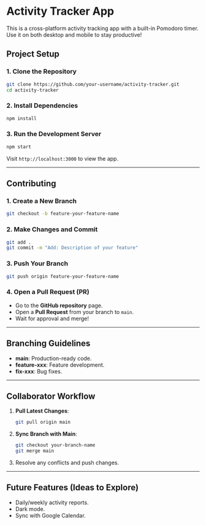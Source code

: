 # Activity Tracker App

This is a cross-platform activity tracking app with a built-in Pomodoro timer. Use it on both desktop and mobile to stay productive!

## Project Setup

### 1. Clone the Repository

```bash
git clone https://github.com/your-username/activity-tracker.git
cd activity-tracker
```

### 2. Install Dependencies

```bash
npm install
```

### 3. Run the Development Server

```bash
npm start
```

Visit `http://localhost:3000` to view the app.

---

## Contributing

### 1. Create a New Branch

```bash
git checkout -b feature-your-feature-name
```

### 2. Make Changes and Commit

```bash
git add .
git commit -m "Add: Description of your feature"
```

### 3. Push Your Branch

```bash
git push origin feature-your-feature-name
```

### 4. Open a Pull Request (PR)

- Go to the **GitHub repository** page.
- Open a **Pull Request** from your branch to `main`.
- Wait for approval and merge!

---

## Branching Guidelines

- **main**: Production-ready code.
- **feature-xxx**: Feature development.
- **fix-xxx**: Bug fixes.

---

## Collaborator Workflow

1. **Pull Latest Changes**:

   ```bash
   git pull origin main
   ```

2. **Sync Branch with Main**:

   ```bash
   git checkout your-branch-name
   git merge main
   ```

3. Resolve any conflicts and push changes.

---

## Future Features (Ideas to Explore)

- Daily/weekly activity reports.
- Dark mode.
- Sync with Google Calendar.
